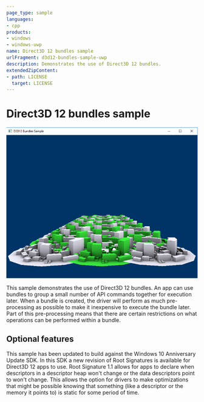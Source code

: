 ```yaml
---
page_type: sample
languages:
- cpp
products:
- windows
- windows-uwp
name: Direct3D 12 bundles sample
urlFragment: d3d12-bundles-sample-uwp
description: Demonstrates the use of Direct3D 12 bundles.
extendedZipContent:
- path: LICENSE
  target: LICENSE
---
```


# Direct3D 12 bundles sample

![Bundles GUI](src/D3D12Bundles.png)

This sample demonstrates the use of Direct3D 12 bundles. An app can use bundles to group a small number of API commands together for execution later. When a bundle is created, the driver will perform as much pre-processing as possible to make it inexpensive to execute the bundle later. Part of this pre-processing means that there are certain restrictions on what operations can be performed within a bundle.

## Optional features

This sample has been updated to build against the Windows 10 Anniversary Update SDK. In this SDK a new revision of Root Signatures is available for Direct3D 12 apps to use. Root Signature 1.1 allows for apps to declare when descriptors in a descriptor heap won't change or the data descriptors point to won't change.  This allows the option for drivers to make optimizations that might be possible knowing that something (like a descriptor or the memory it points to) is static for some period of time.
